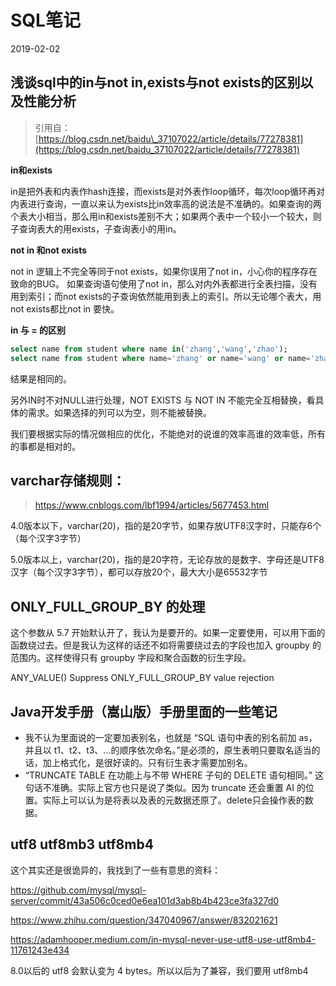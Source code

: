 # SQL笔记

2019-02-02

## 浅谈sql中的in与not in,exists与not exists的区别以及性能分析

> 引用自：[https://blog.csdn.net/baidu\_37107022/article/details/77278381](https://blog.csdn.net/baidu_37107022/article/details/77278381)

**in和exists**

in是把外表和内表作hash连接，而exists是对外表作loop循环，每次loop循环再对内表进行查询，一直以来认为exists比in效率高的说法是不准确的。如果查询的两个表大小相当，那么用in和exists差别不大；如果两个表中一个较小一个较大，则子查询表大的用exists，子查询表小的用in。

**not in 和not exists**

not in 逻辑上不完全等同于not exists，如果你误用了not in，小心你的程序存在致命的BUG。 如果查询语句使用了not in，那么对内外表都进行全表扫描，没有用到索引；而not exists的子查询依然能用到表上的索引。所以无论哪个表大，用not exists都比not in 要快。

**in 与 = 的区别**

```sql
select name from student where name in('zhang','wang','zhao');
select name from student where name='zhang' or name='wang' or name='zhao'
```

结果是相同的。

另外IN时不对NULL进行处理，NOT EXISTS 与 NOT IN 不能完全互相替换，看具体的需求。如果选择的列可以为空，则不能被替换。

我们要根据实际的情况做相应的优化，不能绝对的说谁的效率高谁的效率低，所有的事都是相对的。

## varchar存储规则：

> https://www.cnblogs.com/lbf1994/articles/5677453.html

4.0版本以下，varchar(20)，指的是20字节，如果存放UTF8汉字时，只能存6个（每个汉字3字节） 

5.0版本以上，varchar(20)，指的是20字符，无论存放的是数字、字母还是UTF8汉字（每个汉字3字节），都可以存放20个，最大大小是65532字节 

## ONLY_FULL_GROUP_BY 的处理

这个参数从 5.7 开始默认开了，我认为是要开的。如果一定要使用，可以用下面的函数绕过去。但是我认为这样的话还不如将需要绕过去的字段也加入 groupby 的范围内。这样使得只有 groupby 字段和聚合函数的衍生字段。

ANY_VALUE()	Suppress ONLY_FULL_GROUP_BY value rejection

## Java开发手册（嵩山版）手册里面的一些笔记

* 我不认为里面说的一定要加表别名，也就是 “SQL 语句中表的别名前加 as，并且以 t1、t2、t3、...的顺序依次命名。”是必须的，原生表明只要取名适当的话，加上格式化，是很好读的。只有衍生表才需要加别名。
* “TRUNCATE TABLE 在功能上与不带 WHERE 子句的 DELETE 语句相同。” 这句话不准确。实际上官方也只是说了类似。因为 truncate 还会重置 AI 的位置。实际上可以认为是将表以及表的元数据还原了。delete只会操作表的数据。


## utf8 utf8mb3 utf8mb4

这个其实还是很诡异的，我找到了一些有意思的资料：

https://github.com/mysql/mysql-server/commit/43a506c0ced0e6ea101d3ab8b4b423ce3fa327d0

https://www.zhihu.com/question/347040967/answer/832021621

https://adamhooper.medium.com/in-mysql-never-use-utf8-use-utf8mb4-11761243e434

8.0以后的 utf8 会默认变为 4 bytes。所以以后为了兼容，我们要用 utf8mb4


